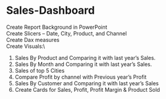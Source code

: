 # Sales-Dashboard

Create Report Background in PowerPoint \
Create Slicers – Date, City, Product, and Channel\
Create Dax measures\
Create Visuals:\
1) Sales By Product and Comparing it with last year’s Sales.
2) Sales By Month and Comparing it with last year’s Sales.
3) Sales of top 5 Cities
4) Compare Profit by channel with Previous year’s Profit
5) Sales By Customer and Comparing it with last year’s Sales
6) Create Cards for Sales, Profit, Profit Margin & Product Sold
